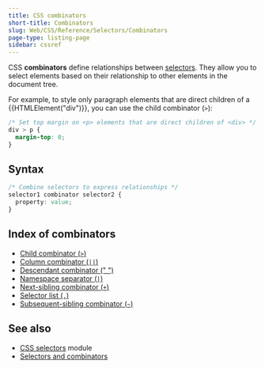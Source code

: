 ```yaml
---
title: CSS combinators
short-title: Combinators
slug: Web/CSS/Reference/Selectors/Combinators
page-type: listing-page
sidebar: cssref
---
```


CSS **combinators** define relationships between [selectors](/en-US/docs/Web/CSS/Reference/Selectors). They allow you to select elements based on their relationship to other elements in the document tree.

For example, to style only paragraph elements that are direct children of a {{HTMLElement("div")}}, you can use the child combinator (`>`):

```css
/* Set top margin on <p> elements that are direct children of <div> */
div > p {
  margin-top: 0;
}
```

## Syntax

```css
/* Combine selectors to express relationships */
selector1 combinator selector2 {
  property: value;
}
```

## Index of combinators

- [Child combinator (`>`)](/en-US/docs/Web/CSS/Reference/Selectors/Child_combinator)
- [Column combinator (`||`)](/en-US/docs/Web/CSS/Reference/Selectors/Column_combinator)
- [Descendant combinator (" ")](/en-US/docs/Web/CSS/Reference/Selectors/Descendant_combinator)
- [Namespace separator (`|`)](/en-US/docs/Web/CSS/Reference/Selectors/Namespace_separator)
- [Next-sibling combinator (`+`)](/en-US/docs/Web/CSS/Reference/Selectors/Next-sibling_combinator)
- [Selector list (`,`)](/en-US/docs/Web/CSS/Reference/Selectors/Selector_list)
- [Subsequent-sibling combinator (`~`)](/en-US/docs/Web/CSS/Reference/Selectors/Subsequent-sibling_combinator)

## See also

- [CSS selectors](/en-US/docs/Web/CSS/CSS_selectors) module
- [Selectors and combinators](/en-US/docs/Web/CSS/CSS_selectors/Selectors_and_combinators)
